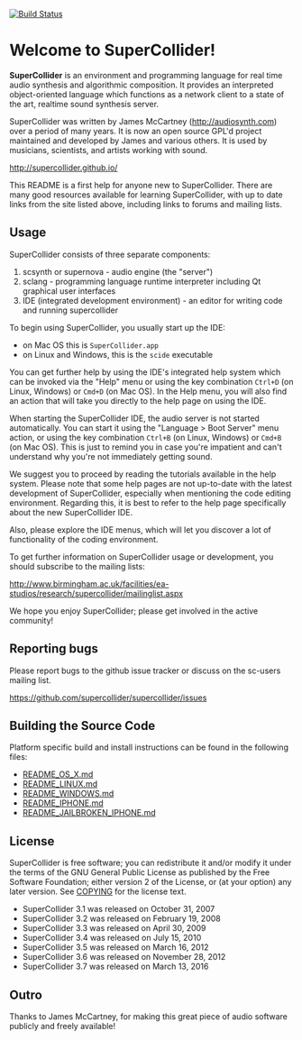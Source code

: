 [![Build Status](https://travis-ci.org/supercollider/supercollider.svg?branch=master)](https://travis-ci.org/supercollider/supercollider)

Welcome to SuperCollider!
=========================

**SuperCollider** is an environment and programming language for real time audio
synthesis and algorithmic composition. It provides an interpreted
object-oriented language which functions as a network client to a state of the
art, realtime sound synthesis server.

SuperCollider was written by James McCartney (http://audiosynth.com) over a period of
many years. It is now an open source GPL'd project maintained and developed by
James and various others. It is used by musicians, scientists, and artists
working with sound.

http://supercollider.github.io/

This README is a first help for anyone new to SuperCollider. There are many
good resources available for learning SuperCollider, with up to date links from
the site listed above, including links to forums and mailing lists.


Usage
-----

SuperCollider consists of three separate components:

1. scsynth or supernova - audio engine (the "server")
2. sclang - programming language runtime interpreter including Qt graphical user interfaces
3. IDE (integrated development environment) - an editor for writing code and running supercollider

To begin using SuperCollider, you usually start up the IDE:

- on Mac OS this is `SuperCollider.app`
- on Linux and Windows, this is the `scide` executable

You can get further help by using the IDE's integrated help
system which can be invoked via the "Help" menu or using the key combination
`Ctrl+D` (on Linux, Windows) or `Cmd+D` (on Mac OS). In the Help menu, you will
also find an action that will take you directly to the help page on using the
IDE.

When starting the SuperCollider IDE, the audio server is not started
automatically. You can start it using the "Language > Boot Server" menu action,
or using the key combination `Ctrl+B` (on Linux, Windows) or `Cmd+B` (on Mac OS).
This is just to remind you in case you're impatient and can't understand why
you're not immediately getting sound.

We suggest you to proceed by reading the tutorials available in the help
system. Please note that some help pages are not up-to-date with the latest
development of SuperCollider, especially when mentioning the code editing
environment. Regarding this, it is best to refer to the help page specifically
about the new SuperCollider IDE.

Also, please explore the IDE menus, which will let you discover a lot of
functionality of the coding environment.

To get further information on SuperCollider usage or development, you should subscribe
to the mailing lists:

http://www.birmingham.ac.uk/facilities/ea-studios/research/supercollider/mailinglist.aspx

We hope you enjoy SuperCollider; please get involved in the active community!


Reporting bugs
--------------

Please report bugs to the github issue tracker or discuss on the sc-users mailing list.

https://github.com/supercollider/supercollider/issues


Building the Source Code
------------------------

Platform specific build and install instructions can be found in the following files:

 - [README_OS_X.md](README_OS_X.md)
 - [README_LINUX.md](README_LINUX.md)
 - [README_WINDOWS.md](README_WINDOWS.md)
 - [README_IPHONE.md](README_IPHONE.md)
 - [README_JAILBROKEN_IPHONE.md](README_JAILBROKEN_IPHONE.md)


License
-------

SuperCollider is free software; you can redistribute it and/or modify it under
the terms of the GNU General Public License as published by the Free Software
Foundation; either version 2 of the License, or (at your option) any later
version. See [COPYING](COPYING) for the license text.

- SuperCollider 3.1 was released on October 31, 2007
- SuperCollider 3.2 was released on February 19, 2008
- SuperCollider 3.3 was released on April 30, 2009
- SuperCollider 3.4 was released on July 15, 2010
- SuperCollider 3.5 was released on March 16, 2012
- SuperCollider 3.6 was released on November 28, 2012
- SuperCollider 3.7 was released on March 13, 2016

Outro
-----

Thanks to James McCartney, for making this great piece of audio
software publicly and freely available!
